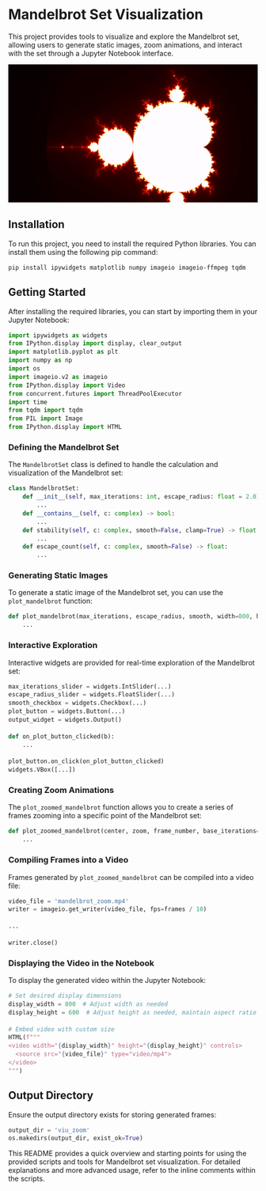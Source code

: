 
# Mandelbrot Set Visualization

This project provides tools to visualize and explore the Mandelbrot set, allowing users to generate static images, zoom animations, and interact with the set through a Jupyter Notebook interface.

![Demo of the application](mandelbrot_zoom.gif)

## Installation

To run this project, you need to install the required Python libraries. You can install them using the following pip command:

```bash
pip install ipywidgets matplotlib numpy imageio imageio-ffmpeg tqdm
```

## Getting Started

After installing the required libraries, you can start by importing them in your Jupyter Notebook:

```python
import ipywidgets as widgets
from IPython.display import display, clear_output
import matplotlib.pyplot as plt
import numpy as np
import os
import imageio.v2 as imageio
from IPython.display import Video
from concurrent.futures import ThreadPoolExecutor
import time
from tqdm import tqdm
from PIL import Image
from IPython.display import HTML
```

### Defining the Mandelbrot Set

The `MandelbrotSet` class is defined to handle the calculation and visualization of the Mandelbrot set:

```python
class MandelbrotSet:
    def __init__(self, max_iterations: int, escape_radius: float = 2.0):
        ...
    def __contains__(self, c: complex) -> bool:
        ...
    def stability(self, c: complex, smooth=False, clamp=True) -> float:
        ...
    def escape_count(self, c: complex, smooth=False) -> float:
        ...
```

### Generating Static Images

To generate a static image of the Mandelbrot set, you can use the `plot_mandelbrot` function:

```python
def plot_mandelbrot(max_iterations, escape_radius, smooth, width=800, height=600, x_center=-0.5, y_center=0, zoom=1):
    ...
```

### Interactive Exploration

Interactive widgets are provided for real-time exploration of the Mandelbrot set:

```python
max_iterations_slider = widgets.IntSlider(...)
escape_radius_slider = widgets.FloatSlider(...)
smooth_checkbox = widgets.Checkbox(...)
plot_button = widgets.Button(...)
output_widget = widgets.Output()

def on_plot_button_clicked(b):
    ...

plot_button.on_click(on_plot_button_clicked)
widgets.VBox([...])
```

### Creating Zoom Animations

The `plot_zoomed_mandelbrot` function allows you to create a series of frames zooming into a specific point of the Mandelbrot set:

```python
def plot_zoomed_mandelbrot(center, zoom, frame_number, base_iterations=100):
    ...
```

### Compiling Frames into a Video

Frames generated by `plot_zoomed_mandelbrot` can be compiled into a video file:

```python
video_file = 'mandelbrot_zoom.mp4'
writer = imageio.get_writer(video_file, fps=frames / 10)

...

writer.close()
```

### Displaying the Video in the Notebook

To display the generated video within the Jupyter Notebook:

```python
# Set desired display dimensions
display_width = 800  # Adjust width as needed
display_height = 600  # Adjust height as needed, maintain aspect ratio

# Embed video with custom size
HTML(f"""
<video width="{display_width}" height="{display_height}" controls>
  <source src="{video_file}" type="video/mp4">
</video>
""")
```

## Output Directory

Ensure the output directory exists for storing generated frames:

```python
output_dir = 'viu_zoom'
os.makedirs(output_dir, exist_ok=True)
```

This README provides a quick overview and starting points for using the provided scripts and tools for Mandelbrot set visualization. For detailed explanations and more advanced usage, refer to the inline comments within the scripts.
